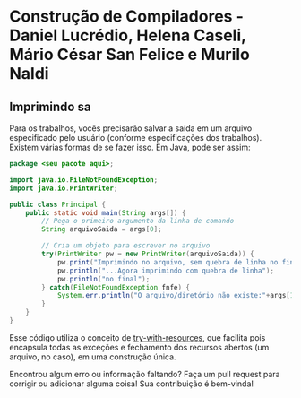 # Construção de Compiladores - Daniel Lucrédio, Helena Caseli, Mário César San Felice e Murilo Naldi
## Imprimindo sa

Para os trabalhos, vocês precisarão salvar a saída em um arquivo especificado pelo usuário (conforme especificações dos trabalhos). Existem várias formas de se fazer isso. Em Java, pode ser assim:

```java
package <seu pacote aqui>;

import java.io.FileNotFoundException;
import java.io.PrintWriter;

public class Principal {
    public static void main(String args[]) {
        // Pega o primeiro argumento da linha de comando
        String arquivoSaida = args[0];

        // Cria um objeto para escrever no arquivo
        try(PrintWriter pw = new PrintWriter(arquivoSaida)) {
            pw.print("Imprimindo no arquivo, sem quebra de linha no final");
            pw.println("...Agora imprimindo com quebra de linha");
            pw.println("no final");
        } catch(FileNotFoundException fnfe) {
            System.err.println("O arquivo/diretório não existe:"+args[1]);
        }
    }
}
```

Esse código utiliza o conceito de [try-with-resources](https://www.baeldung.com/java-try-with-resources), que facilita pois encapsula todas as exceções e fechamento dos recursos abertos (um arquivo, no caso), em uma construção única.

Encontrou algum erro ou informação faltando? Faça um pull request para corrigir ou adicionar alguma coisa! Sua contribuição é bem-vinda!
